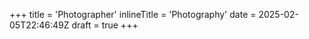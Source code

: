 +++
title = 'Photographer'
inlineTitle = 'Photography'
date = 2025-02-05T22:46:49Z
draft = true
+++
